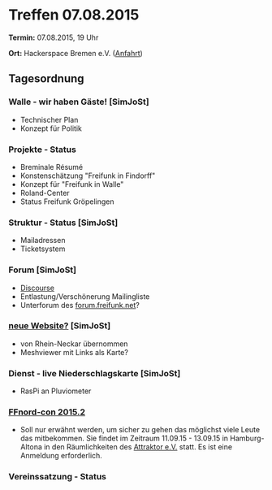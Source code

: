 # Treffen 07.08.2015

**Termin:** 07.08.2015, 19 Uhr

**Ort:** Hackerspace Bremen e.V. ([Anfahrt](https://www.hackerspace-bremen.de/anfahrt/))

## Tagesordnung

### Walle - wir haben Gäste! [SimJoSt]
* Technischer Plan
* Konzept für Politik

### Projekte - Status
* Breminale Résumé
* Konstenschätzung "Freifunk in Findorff"
* Konzept für "Freifunk in Walle"
* Roland-Center
* Status Freifunk Gröpelingen 

### Struktur - Status [SimJoSt]
* Mailadressen
* Ticketsystem

### Forum [SimJoSt]
* [Discourse](http://www.discourse.org/)
* Entlastung/Verschönerung Mailingliste
* Unterforum des [forum.freifunk.net](http://forum.freifunk.net)?

### [neue Website?](http://SimJoSt.github.io/neue-Freifunk-Website) [SimJoSt]
* von Rhein-Neckar übernommen
* Meshviewer mit Links als Karte?

### Dienst - live Niederschlagskarte [SimJoSt]
* RasPi an Pluviometer


### [FFnord-con 2015.2](http://ffnord.net)
* Soll nur erwähnt werden, um sicher zu gehen das möglichst viele Leute das mitbekommen. Sie findet im Zeitraum 11.09.15 - 13.09.15 in Hamburg-Altona in den Räumlichkeiten des [Attraktor e.V.](https://blog.attraktor.org/) statt. Es ist eine Anmeldung erforderlich.

### Vereinssatzung - Status
